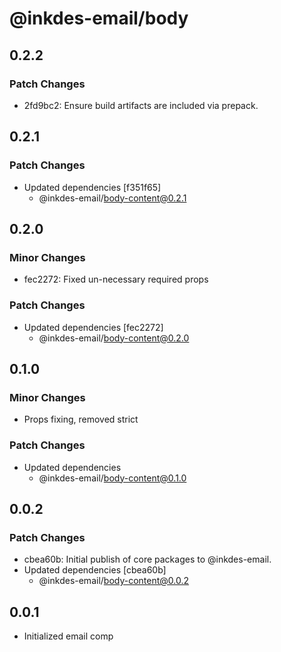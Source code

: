 # @inkdes-email/body

## 0.2.2

### Patch Changes

- 2fd9bc2: Ensure build artifacts are included via prepack.

## 0.2.1

### Patch Changes

- Updated dependencies [f351f65]
  - @inkdes-email/body-content@0.2.1

## 0.2.0

### Minor Changes

- fec2272: Fixed un-necessary required props

### Patch Changes

- Updated dependencies [fec2272]
  - @inkdes-email/body-content@0.2.0

## 0.1.0

### Minor Changes

- Props fixing, removed strict

### Patch Changes

- Updated dependencies
  - @inkdes-email/body-content@0.1.0

## 0.0.2

### Patch Changes

- cbea60b: Initial publish of core packages to @inkdes-email.
- Updated dependencies [cbea60b]
  - @inkdes-email/body-content@0.0.2

## 0.0.1

- Initialized email comp
